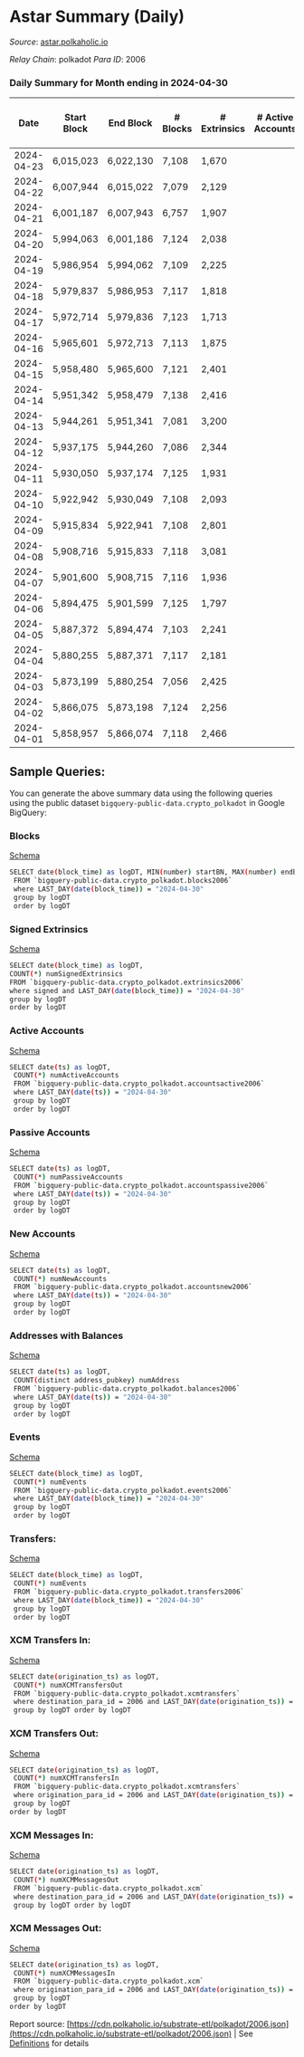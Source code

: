 # Astar Summary (Daily)

_Source_: [astar.polkaholic.io](https://astar.polkaholic.io)

*Relay Chain*: polkadot
*Para ID*: 2006



### Daily Summary for Month ending in 2024-04-30


| Date    | Start Block | End Block | # Blocks | # Extrinsics | # Active Accounts | # Passive Accounts | # New Accounts | # Addresses | # Events  | # Transfers ($USD) | # XCM Transfers In ($USD) | # XCM Transfers Out ($USD) | # XCM In | # XCM Out | Issues |
|---------|-------------|-----------|----------|--------------|-------------------|--------------------|----------------|-------------|-----------|--------------------|---------------------------|----------------------------|----------|-----------|--------|
| 2024-04-23 | 6,015,023 | 6,022,130 | 7,108 | 1,670 |  |  |  |  | 125,766 | 11,912 ($4,454,401.10) |   |   |  |  |  |
| 2024-04-22 | 6,007,944 | 6,015,022 | 7,079 | 2,129 |  |  |  |  | 133,954 | 12,099 ($9,892,348.66) |   |   |  |  |  |
| 2024-04-21 | 6,001,187 | 6,007,943 | 6,757 | 1,907 |  |  |  | 784,735 | 119,822 | 11,011 ($5,942,700.14) |   |   |  |  |  |
| 2024-04-20 | 5,994,063 | 6,001,186 | 7,124 | 2,038 |  |  |  | 784,107 | 127,420 | 12,009 ($5,148,118.85) |   |   |  |  |  |
| 2024-04-19 | 5,986,954 | 5,994,062 | 7,109 | 2,225 |  |  |  |  | 165,764 | 13,932 ($7,111,612.15) |   |   |  |  |  |
| 2024-04-18 | 5,979,837 | 5,986,953 | 7,117 | 1,818 |  |  |  |  | 145,898 | 12,982 ($5,815,362.38) |   |   |  |  |  |
| 2024-04-17 | 5,972,714 | 5,979,836 | 7,123 | 1,713 |  |  |  | 782,329 | 148,148 | 13,006 ($5,647,470.44) |   |   |  |  |  |
| 2024-04-16 | 5,965,601 | 5,972,713 | 7,113 | 1,875 |  |  |  | 781,558 | 163,192 | 14,027 ($4,194,793.39) |   |   |  |  |  |
| 2024-04-15 | 5,958,480 | 5,965,600 | 7,121 | 2,401 |  |  |  | 780,474 | 170,874 | 14,591 ($8,647,224.41) |   |   |  |  |  |
| 2024-04-14 | 5,951,342 | 5,958,479 | 7,138 | 2,416 |  |  |  | 779,368 | 195,633 | 15,709 ($5,951,291.77) |   |   |  |  |  |
| 2024-04-13 | 5,944,261 | 5,951,341 | 7,081 | 3,200 |  |  |  | 778,256 | 235,636 | 20,651 ($19,432,776.30) |   |   |  |  |  |
| 2024-04-12 | 5,937,175 | 5,944,260 | 7,086 | 2,344 |  |  |  | 777,567 | 181,063 | 21,473 ($10,917,561.86) |   |   |  |  |  |
| 2024-04-11 | 5,930,050 | 5,937,174 | 7,125 | 1,931 |  |  |  | 776,863 | 133,950 | 15,246 ($9,619,544.57) |   |   |  |  |  |
| 2024-04-10 | 5,922,942 | 5,930,049 | 7,108 | 2,093 |  |  |  | 776,072 | 155,062 | 15,149 ($12,584,567.23) |   |   |  |  |  |
| 2024-04-09 | 5,915,834 | 5,922,941 | 7,108 | 2,801 |  |  |  | 775,267 | 145,596 | 13,685 ($33,481,445.92) |   |   |  |  |  |
| 2024-04-08 | 5,908,716 | 5,915,833 | 7,118 | 3,081 |  |  |  | 774,494 | 156,354 | 14,372 ($28,334,671.76) |   |   |  |  |  |
| 2024-04-07 | 5,901,600 | 5,908,715 | 7,116 | 1,936 |  |  |  | 773,442 | 123,473 | 11,759 ($2,616,149.70) |   |   |  |  |  |
| 2024-04-06 | 5,894,475 | 5,901,599 | 7,125 | 1,797 |  |  |  | 772,486 | 117,589 | 11,401 ($2,108,238.34) |   |   |  |  |  |
| 2024-04-05 | 5,887,372 | 5,894,474 | 7,103 | 2,241 |  |  |  | 771,580 | 144,677 | 13,610 ($10,934,673.72) |   |   |  |  |  |
| 2024-04-04 | 5,880,255 | 5,887,371 | 7,117 | 2,181 |  |  |  | 770,725 | 139,217 | 12,869 ($10,670,542.53) |   |   |  |  |  |
| 2024-04-03 | 5,873,199 | 5,880,254 | 7,056 | 2,425 |  |  |  | 769,981 | 137,116 | 13,225 ($10,421,589.77) |   |   |  |  |  |
| 2024-04-02 | 5,866,075 | 5,873,198 | 7,124 | 2,256 |  |  |  | 769,153 | 146,239 | 13,772 ($19,910,147.41) |   |   |  |  |  |
| 2024-04-01 | 5,858,957 | 5,866,074 | 7,118 | 2,466 |  |  |  | 768,334 | 139,721 | 12,902 ($8,015,730.06) |   |   |  |  |  |

## Sample Queries:
You can generate the above summary data using the following queries using the public dataset `bigquery-public-data.crypto_polkadot` in Google BigQuery:


### Blocks 

[Schema](https://github.com/colorfulnotion/substrate-etl/blob/main/schema/blocks.json)

```bash
SELECT date(block_time) as logDT, MIN(number) startBN, MAX(number) endBN, COUNT(*) numBlocks 
 FROM `bigquery-public-data.crypto_polkadot.blocks2006`  
 where LAST_DAY(date(block_time)) = "2024-04-30" 
 group by logDT 
 order by logDT
```

### Signed Extrinsics 

[Schema](https://github.com/colorfulnotion/substrate-etl/blob/main/schema/extrinsics.json)

```bash
SELECT date(block_time) as logDT, 
COUNT(*) numSignedExtrinsics 
FROM `bigquery-public-data.crypto_polkadot.extrinsics2006`  
where signed and LAST_DAY(date(block_time)) = "2024-04-30" 
group by logDT 
order by logDT
```

### Active Accounts 

[Schema](https://github.com/colorfulnotion/substrate-etl/blob/main/schema/accountsactive.json)

```bash
SELECT date(ts) as logDT, 
 COUNT(*) numActiveAccounts 
 FROM `bigquery-public-data.crypto_polkadot.accountsactive2006` 
 where LAST_DAY(date(ts)) = "2024-04-30" 
 group by logDT 
 order by logDT
```

### Passive Accounts 

[Schema](https://github.com/colorfulnotion/substrate-etl/blob/main/schema/accountspassive.json)

```bash
SELECT date(ts) as logDT, 
 COUNT(*) numPassiveAccounts 
 FROM `bigquery-public-data.crypto_polkadot.accountspassive2006` 
 where LAST_DAY(date(ts)) = "2024-04-30" 
 group by logDT 
 order by logDT
```

### New Accounts 

[Schema](https://github.com/colorfulnotion/substrate-etl/blob/main/schema/accountsnew.json)

```bash
SELECT date(ts) as logDT, 
 COUNT(*) numNewAccounts 
 FROM `bigquery-public-data.crypto_polkadot.accountsnew2006` 
 where LAST_DAY(date(ts)) = "2024-04-30" 
 group by logDT
 order by logDT
```

### Addresses with Balances 

[Schema](https://github.com/colorfulnotion/substrate-etl/blob/main/schema/balances.json)

```bash
SELECT date(ts) as logDT,
 COUNT(distinct address_pubkey) numAddress 
 FROM `bigquery-public-data.crypto_polkadot.balances2006` 
 where LAST_DAY(date(ts)) = "2024-04-30" 
 group by logDT 
 order by logDT
```

### Events 

[Schema](https://github.com/colorfulnotion/substrate-etl/blob/main/schema/events.json)

```bash
SELECT date(block_time) as logDT, 
 COUNT(*) numEvents 
 FROM `bigquery-public-data.crypto_polkadot.events2006` 
 where LAST_DAY(date(block_time)) = "2024-04-30" 
 group by logDT 
 order by logDT
```

### Transfers:

[Schema](https://github.com/colorfulnotion/substrate-etl/blob/main/schema/transfers.json)

```bash
SELECT date(block_time) as logDT, 
 COUNT(*) numEvents 
 FROM `bigquery-public-data.crypto_polkadot.transfers2006` 
 where LAST_DAY(date(block_time)) = "2024-04-30" 
 group by logDT 
 order by logDT
```

### XCM Transfers In: 

[Schema](https://github.com/colorfulnotion/substrate-etl/blob/main/schema/xcmtransfers.json)

```bash
SELECT date(origination_ts) as logDT, 
 COUNT(*) numXCMTransfersOut 
 FROM `bigquery-public-data.crypto_polkadot.xcmtransfers` 
 where destination_para_id = 2006 and LAST_DAY(date(origination_ts)) = "2024-04-30" 
 group by logDT order by logDT
```

### XCM Transfers Out: 

[Schema](https://github.com/colorfulnotion/substrate-etl/blob/main/schema/xcmtransfers.json)

```bash
SELECT date(origination_ts) as logDT, 
 COUNT(*) numXCMTransfersIn 
 FROM `bigquery-public-data.crypto_polkadot.xcmtransfers` 
 where origination_para_id = 2006 and LAST_DAY(date(origination_ts)) = "2024-04-30" 
 group by logDT 
order by logDT
```

### XCM Messages In: 

[Schema](https://github.com/colorfulnotion/substrate-etl/blob/main/schema/xcm.json)

```bash
SELECT date(origination_ts) as logDT, 
 COUNT(*) numXCMMessagesOut 
 FROM `bigquery-public-data.crypto_polkadot.xcm` 
 where destination_para_id = 2006 and LAST_DAY(date(origination_ts)) = "2024-04-30" 
 group by logDT order by logDT
```

### XCM Messages Out: 

[Schema](https://github.com/colorfulnotion/substrate-etl/blob/main/schema/xcm.json)

```bash
SELECT date(origination_ts) as logDT, 
 COUNT(*) numXCMMessagesIn 
 FROM `bigquery-public-data.crypto_polkadot.xcm` 
 where origination_para_id = 2006 and LAST_DAY(date(origination_ts)) = "2024-04-30" 
 group by logDT 
order by logDT
```


Report source: [https://cdn.polkaholic.io/substrate-etl/polkadot/2006.json](https://cdn.polkaholic.io/substrate-etl/polkadot/2006.json) | See [Definitions](/DEFINITIONS.md) for details
